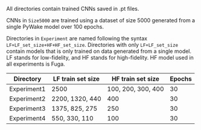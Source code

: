 All directories contain trained CNNs saved in .pt files. 

CNNs in `Size5000` are trained using a dataset of size 5000 generated from a single PyWake model over 100 epochs.

Directories in `Experiment` are named following the syntax `LF+LF_set_size+HF+HF_set_size`. Directories with only `LF+LF_set_size` contain models that is only trained on data generated from a single model. LF stands for low-fidelity, and HF stands for high-fidelity. HF model used in all experiments is Fuga.

| Directory | LF train set size | HF train set size | Epochs |
| - | - | - | - |
| Experiment1 | 2500 | 100, 200, 300, 400 | 30 |
| Experiment2 | 2200, 1320, 440 | 400 | 30 |
| Experiment3 | 1375, 825, 275 | 250 | 30 |
| Experiment4 | 550, 330, 110 | 100 | 30 |